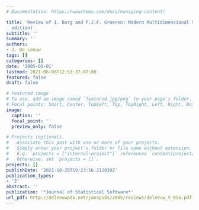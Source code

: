 ```yaml
---
# Documentation: https://wowchemy.com/docs/managing-content/

title: 'Review of I. Borg and P.J.F. Groenen: Modern Multidimensional Scaling (second
  edition)'
subtitle: ''
summary: ''
authors:
- J. De Leeuw
tags: []
categories: []
date: '2005-01-01'
lastmod: 2021-06-06T12:53:37-07:00
featured: false
draft: false

# Featured image
# To use, add an image named `featured.jpg/png` to your page's folder.
# Focal points: Smart, Center, TopLeft, Top, TopRight, Left, Right, BottomLeft, Bottom, BottomRight.
image:
  caption: ''
  focal_point: ''
  preview_only: false

# Projects (optional).
#   Associate this post with one or more of your projects.
#   Simply enter your project's folder or file name without extension.
#   E.g. `projects = ["internal-project"]` references `content/project/deep-learning/index.md`.
#   Otherwise, set `projects = []`.
projects: []
publishDate: '2021-10-25T19:23:56.212039Z'
publication_types:
- '2'
abstract: ''
publication: '*Journal of Statistical Software*'
url_pdf: http://deleeuwpdx.net/janspubs/2005/reviews/deleeuw_V_05a.pdf
---
```

